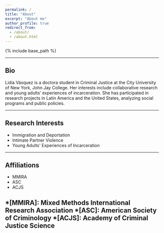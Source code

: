 ```yaml
---
permalink: /
title: "About"
excerpt: "About me"
author_profile: true
redirect_from: 
  - /about/
  - /about.html
---
```

{% include base_path %}

<!--
Through curiosity-driven research, I add value to multidisciplinary teams with my experience in collaborative research on Data Analytics, Systems Reliability, Deep Learning, Simulation, and Quantum Information Science 

## Professional Goals
I strive to add value through curiosity-driven research efforts. I thrive when facing challenging objectives with ample learning opportunities, and in environments that fosters collaboration and celebrates diversity of ideas. I enjoy work that allows me to code the day away, develop algorithms, and explore innovative ideas. I am passionate about adapting information science concepts in an existing domain to different fields, innovating in perspectives.
-->
------

## Bio


Lidia Vásquez is a doctora student in Criminal Justice at the City University of New York, John Jay College. Her interests include collaborative research and young adults’ experiences of incarceration. She has participated in research projects in Latin America and the United States, analyzing social programs and public policies.

<!--
### Short Version
### Long Version

Mr. Azucena is a Ph.D. student in the Industrial Engineering Department at the University of Arkansas. In 2014, he received a B.S. degree in Business Engineering from ESEN, Santa Tecla, El Salvador. His research interests include Network Reliability, Deep Learning, and Deep Reinforcement Learning.
-->

------

## Research Interests
- Immigration and Deportation
- Intimate Partner Violence
- Young Adults' Experiences of Incarceration

------

## Affiliations
- MMIRA
- ASC
- ACJS

*[MMIRA]: Mixed Methods International Research Association
*[ASC]: American Society of Criminology
*[ACJS]: Academy of Criminal Justice Science
------

<!--
## Personal Life

Lidia Vasquez is my wifey and I'm grateful for having her in my life

------
-->
